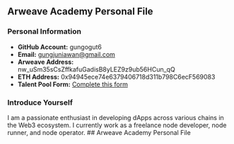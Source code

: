 ## Arweave Academy Personal File  

### Personal Information  
- **GitHub Account:**   gungogut6
- **Email:** gungjuniawan@gmail.com  
- **Arweave Address:**  nw_uSm35sCsZffkafuGadisB8yLEZ9z9ub56HCun_qQ
- **ETH Address:** 0x94945ece74e6379406718d311b798C6ecF569083
- **Talent Pool Form:** [Complete this form](https://docs.google.com/forms/d/e/1FAIpQLSfWA5fIIcBgmRppm3jNz5vmf9Mai_QMVil-2pO4r7YKn_Zhtw/viewform?usp=sf_link)  

### Introduce Yourself  
I am a passionate enthusiast in developing dApps across various chains in the Web3 ecosystem. I currently work as a freelance node developer, node runner, and node operator.  ## Arweave Academy Personal File  
